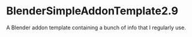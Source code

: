 # BlenderSimpleAddonTemplate2.9
 A Blender addon template containing a bunch of info that I regularly use.
